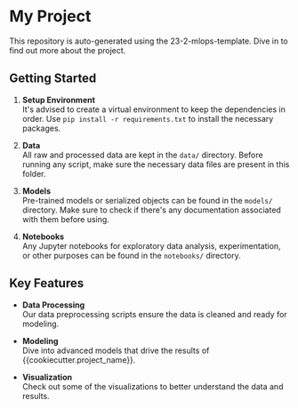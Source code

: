 # My Project

This repository is auto-generated using the 23-2-mlops-template. Dive in to find out more about the project.



## Getting Started

1. **Setup Environment**  
   It's advised to create a virtual environment to keep the dependencies in order. Use `pip install -r requirements.txt` to install the necessary packages.

2. **Data**  
   All raw and processed data are kept in the `data/` directory. Before running any script, make sure the necessary data files are present in this folder.

3. **Models**  
   Pre-trained models or serialized objects can be found in the `models/` directory. Make sure to check if there's any documentation associated with them before using.

4. **Notebooks**  
   Any Jupyter notebooks for exploratory data analysis, experimentation, or other purposes can be found in the `notebooks/` directory.

## Key Features

- **Data Processing**  
  Our data preprocessing scripts ensure the data is cleaned and ready for modeling.
  
- **Modeling**  
  Dive into advanced models that drive the results of {{cookiecutter.project_name}}.

- **Visualization**  
  Check out some of the visualizations to better understand the data and results.